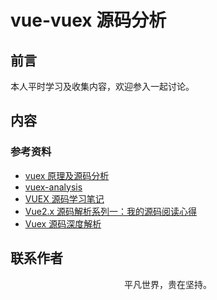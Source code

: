 # vue-vuex 源码分析

## 前言

本人平时学习及收集内容，欢迎参入一起讨论。

## 内容

### 参考资料

- [vuex 原理及源码分析](https://github.com/dwqs/blog/issues/58)
- [vuex-analysis](https://github.com/wabish/vuex-analysis)
- [VUEX 源码学习笔记](https://github.com/DuLinRain/vuex-sourcecode-analysis)
- [Vue2.x 源码解析系列一：我的源码阅读心得](https://github.com/lihongxun945/myblog/issues/22)
- [Vuex 源码深度解析](https://juejin.im/post/5b8e3182e51d4538ae4dce87)

## 联系作者

<div align="center">
    <p>
        平凡世界，贵在坚持。
    </p>
    <img :src="$withBase('/about/contact.png')" />
</div>
